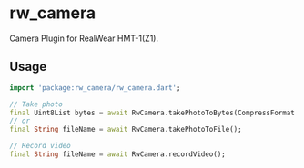 # rw_camera

Camera Plugin for RealWear HMT-1(Z1).

## Usage

```dart
import 'package:rw_camera/rw_camera.dart';

// Take photo
final Uint8List bytes = await RwCamera.takePhotoToBytes(CompressFormat.PNG, 100);
// or
final String fileName = await RwCamera.takePhotoToFile();

// Record video
final String fileName = await RwCamera.recordVideo();
```